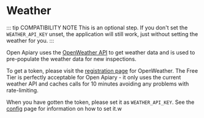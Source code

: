 # Weather

::: tip COMPATIBILITY NOTE
This is an optional step. If you don't set the `WEATHER_API_KEY` unset, the 
application will still work, just without setting the weather for you.
:::

Open Apiary uses the [OpenWeather API](https://openweathermap.org/api) to get
weather data and is used to pre-populate the weather data for new inspections. 

To get a token, please visit the [registration page](https://openweathermap.org/appid)
for OpenWeather. The Free Tier is perfectly acceptable for Open Apiary - it only
uses the current weather API and caches calls for 10 minutes avoiding any problems
with rate-limiting.

When you have gotten the token, please set it as `WEATHER_API_KEY`. See the 
[config](./../config) page for information on how to set it.w
